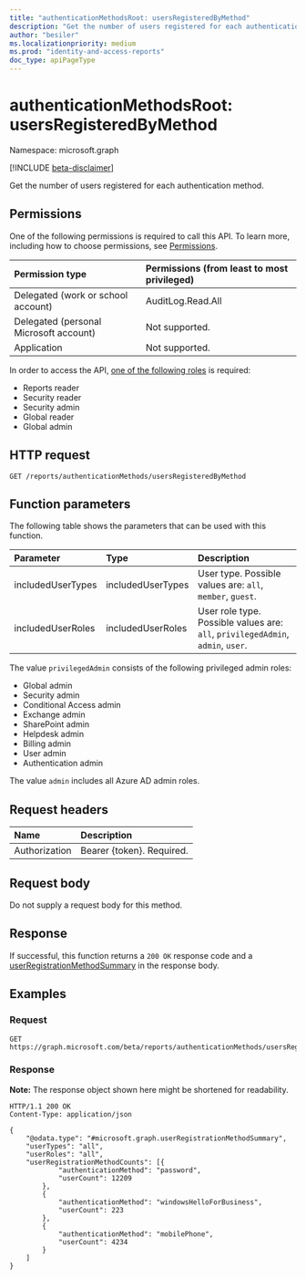 ```yaml
---
title: "authenticationMethodsRoot: usersRegisteredByMethod"
description: "Get the number of users registered for each authentication method."
author: "besiler"
ms.localizationpriority: medium
ms.prod: "identity-and-access-reports"
doc_type: apiPageType
---
```


# authenticationMethodsRoot: usersRegisteredByMethod
Namespace: microsoft.graph

[!INCLUDE [beta-disclaimer](../../includes/beta-disclaimer.md)]

Get the number of users registered for each authentication method.

## Permissions
One of the following permissions is required to call this API. To learn more, including how to choose permissions, see [Permissions](/graph/permissions-reference).

|Permission type|Permissions (from least to most privileged)|
|:---|:---|
|Delegated (work or school account)|AuditLog.Read.All|
|Delegated (personal Microsoft account)|Not supported.|
|Application|Not supported.|

In order to access the API, [one of the following roles](/azure/active-directory/users-groups-roles/directory-assign-admin-roles#available-roles) is required:

* Reports reader
* Security reader
* Security admin
* Global reader
* Global admin

## HTTP request

<!-- {
  "blockType": "ignored"
}
-->
``` http
GET /reports/authenticationMethods/usersRegisteredByMethod
```

## Function parameters
The following table shows the parameters that can be used with this function.

|Parameter|Type|Description|
|:---|:---|:---|
|includedUserTypes|includedUserTypes|User type. Possible values are: `all`, `member`, `guest`.|
|includedUserRoles|includedUserRoles|User role type. Possible values are: `all`, `privilegedAdmin`, `admin`, `user`.|

The value `privilegedAdmin` consists of the following privileged admin roles:

* Global admin
* Security admin
* Conditional Access admin
* Exchange admin
* SharePoint admin
* Helpdesk admin
* Billing admin
* User admin
* Authentication admin

The value `admin` includes all Azure AD admin roles. 

## Request headers
|Name|Description|
|:---|:---|
|Authorization|Bearer {token}. Required.|

## Request body
Do not supply a request body for this method.

## Response

If successful, this function returns a `200 OK` response code and a [userRegistrationMethodSummary](../resources/userregistrationmethodsummary.md) in the response body.

## Examples

### Request

<!-- {
  "blockType": "request",
  "name": "authenticationmethodsroot_usersregisteredbymethod"
}
-->
``` http
GET https://graph.microsoft.com/beta/reports/authenticationMethods/usersRegisteredByMethod(includedUserTypes='all',includedUserRoles='all')
```



### Response
**Note:** The response object shown here might be shortened for readability.
<!-- {
  "blockType": "response",
  "truncated": true,
  "@odata.type": "microsoft.graph.userRegistrationFeatureSummary"
}
-->
``` http
HTTP/1.1 200 OK
Content-Type: application/json

{
	"@odata.type": "#microsoft.graph.userRegistrationMethodSummary",
	"userTypes": "all",
	"userRoles": "all",
	"userRegistrationMethodCounts": [{
			"authenticationMethod": "password",
			"userCount": 12209
		},
		{
			"authenticationMethod": "windowsHelloForBusiness",
			"userCount": 223
		},
		{
			"authenticationMethod": "mobilePhone",
			"userCount": 4234
		}
	]
}
```
